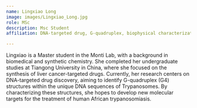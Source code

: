 ```yaml
---
name: Lingxiao Long
image: images/Lingxiao_Long.jpg
role: MSc
description: Msc Student
affiliation: DNA-targeted drug, G-quadruplex, biophysical characterization

---
```


Lingxiao is a Master student in the Monti Lab, with a background in biomedical and synthetic chemistry. She completed her undergraduate studies at Tiangong University in China, where she focused on the synthesis of liver cancer-targeted drugs. Currently, her research centers on DNA-targeted drug discovery, aiming to identify G-quadruplex (G4) structures within the unique DNA sequences of Trypanosomes. By characterizing these structures, she hopes to develop new molecular targets for the treatment of human African trypanosomiasis.
